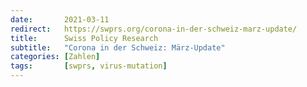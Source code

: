 ```yaml
---
date:       2021-03-11
redirect:   https://swprs.org/corona-in-der-schweiz-marz-update/
title:      Swiss Policy Research
subtitle:   "Corona in der Schweiz: März-Update"
categories: [Zahlen]
tags:       [swprs, virus-mutation]
---
```

